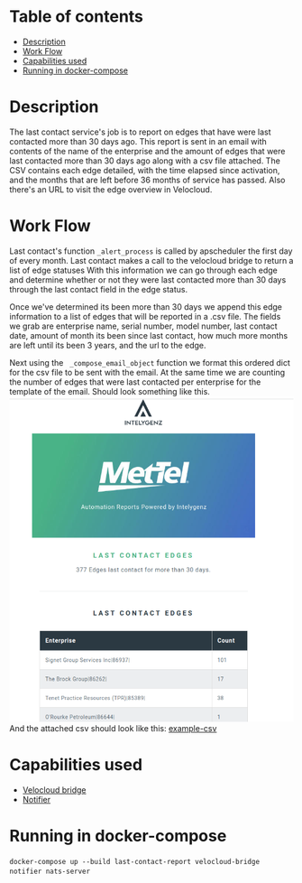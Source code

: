 # Table of contents
  * [Description](#description)
  * [Work Flow](#work-flow)
  * [Capabilities used](#capabilities-used) 
  * [Running in docker-compose](#running-in-docker-compose)

# Description
The last contact service's job is to report on edges that have were last contacted more than 30 days ago.
This report is sent in an email with contents of the name of the enterprise and the amount of edges that were last
contacted more than 30 days ago along with a csv file attached. The CSV contains each edge detailed, with the time elapsed since activation, and the months that are left before 36 months of service has passed. Also there's an URL to visit the edge overview in Velocloud.


# Work Flow
Last contact's function `_alert_process` is called by apscheduler the first day of every month. 
Last contact makes a call to the velocloud bridge to return a list of edge statuses
With this information we can go through each edge and determine whether or not they were last contacted
more than 30 days through the last contact field in the edge status.
 
Once we've determined its been more than 30 days we append this edge information to a list of edges that will be reported in a .csv file. The fields we grab are
enterprise name, serial number, model number, last contact date, amount of month its been since last contact, how much
more months are left until its been 3 years, and the url to the edge.
 
Next using the ` _compose_email_object` function we format this ordered dict for the csv file to be sent with the email.
At the same time we are counting the number of edges that were last contacted per enterprise for the template of the email.
Should look something like this.
![last-contact-image](readme-resources/last_contact.png)
 And the attached csv should look like this:
 [example-csv](readme-resources/example.csv)
 
# Capabilities used
- [Velocloud bridge](../velocloud-bridge/README.md)
- [Notifier](../notifier/README.md)

# Running in docker-compose 
`docker-compose up --build last-contact-report velocloud-bridge notifier nats-server `
